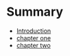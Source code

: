 # Summary

* [Introduction](README.md)
* [chapter one](chapter-one.md)
* [chapter two](chapter-two.md)

